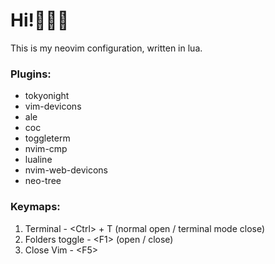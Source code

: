 # Hi!👋👋👋

This is my neovim configuration, written in lua.

### Plugins:

- tokyonight
- vim-devicons
- ale
- coc
- toggleterm
- nvim-cmp
- lualine
- nvim-web-devicons
- neo-tree

### Keymaps:

1) Terminal - \<Ctrl\> + T  (normal open / terminal mode close)
2) Folders toggle - \<F1\> (open / close)
3) Close Vim - \<F5\>
